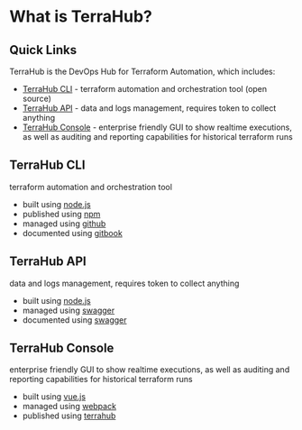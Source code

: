 # What is TerraHub?

## Quick Links

TerraHub is the DevOps Hub for Terraform Automation, which includes:
* [TerraHub CLI](#terrahub-cli) -
terraform automation and orchestration tool \(open source\)
* [TerraHub API](#terrahub-api) -
data and logs management, requires token to collect anything
* [TerraHub Console](#terrahub-console) -
enterprise friendly GUI to show realtime executions, as well as
auditing and reporting capabilities for historical terraform runs


## TerraHub CLI

terraform automation and orchestration tool
* built using [node.js](https://nodejs.org)
* published using [npm](https://www.npmjs.com/package/terrahub)
* managed using [github](https://github.com/TerraHubCorp/terrahub)
* documented using [gitbook](https://www1.terrahub.io)


## TerraHub API

data and logs management, requires token to collect anything
* built using [node.js](https://nodejs.org)
* managed using [swagger](https://www.terrahub.io/api)
* documented using [swagger](https://www.terrahub.io/api)


## TerraHub Console

enterprise friendly GUI to show realtime executions, as well as
auditing and reporting capabilities for historical terraform runs
* built using [vue.js](https://vuejs.org)
* managed using [webpack](https://webpack.js.org)
* published using [terrahub](https://console.terrahub.io)
